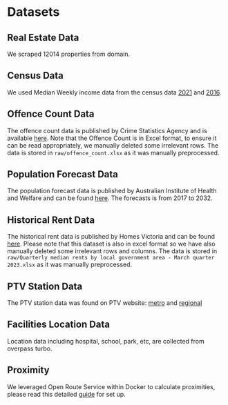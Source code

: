 # Datasets

## Real Estate Data
We scraped 12014 properties from domain.

## Census Data
We used Median Weekly income data from the census data [2021](https://www.abs.gov.au/census/find-census-data/datapacks/download/2021_GCP_LGA_for_VIC_short-header.zip) and [2016](https://www.abs.gov.au/census/find-census-data/datapacks/download/2016_GCP_LGA_for_VIC_short-header.zip).

## Offence Count Data
The offence count data is published by Crime Statistics Agency and is available [here](https://www.crimestatistics.vic.gov.au/crime-statistics/latest-victorian-crime-data/download-data). Note that the Offence Count is in Excel format, to ensure it can be read appropriately, we manually deleted some irrelevant rows. The data is stored in `raw/offence_count.xlsx` as it was manually preprocessed.

## Population Forecast Data
The population forecast data is published by Australian Institute of Health and Welfare and can be found [here](https://www.gen-agedcaredata.gov.au/Resources/Access-data/2019/September/Population-projections,-2017-(base)-to-2032-for-al). The forecasts is from 2017 to 2032.

## Historical Rent Data
The historical rent data is published by Homes Victoria and can be found [here](https://discover.data.vic.gov.au/dataset/rental-report-quarterly-moving-annual-rents-by-suburb). Please note that this dataset is also in excel format so we have also manually deleted some irrelevant rows and columns. The data is stored in `raw/Quarterly median rents by local government area - March quarter 2023.xlsx` as it was manually preprocessed.

## PTV Station Data
The PTV station data was found on PTV website: [metro](https://discover.data.vic.gov.au/dataset/ptv-metro-train-stations) and [regional](https://discover.data.vic.gov.au/dataset/ptv-regional-train-stations)

## Facilities Location Data
Location data including hospital, school, park, etc, are collected from overpass turbo.

## Proximity
We leveraged Open Route Service within Docker to calculate proximities, please read this detailed [guide](https://giscience.github.io/openrouteservice/installation/Running-with-Docker.html) for set up.
